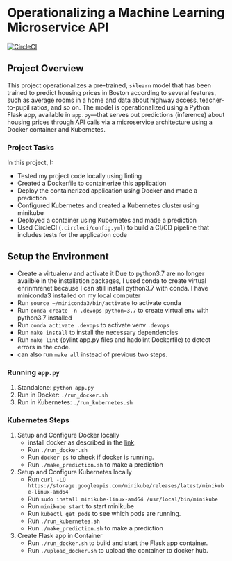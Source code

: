 
# Operationalizing a Machine Learning Microservice API

[![CircleCI](https://dl.circleci.com/status-badge/img/gh/uche-madu/udacity_project4/tree/main.svg?style=svg)](https://dl.circleci.com/status-badge/redirect/gh/uche-madu/udacity_project4/tree/main)

## Project Overview

This project operationalizes a pre-trained, `sklearn` model that has been trained to predict housing prices in Boston according to several features, such as average rooms in a home and data about highway access, teacher-to-pupil ratios, and so on. The model is operationalized using a Python Flask app, available in `app.py`—that serves out predictions (inference) about housing prices through API calls via a microservice architecture using a Docker container and Kubernetes.

### Project Tasks

In this project, I:
* Tested my project code locally using linting
* Created a Dockerfile to containerize this application
* Deploy the containerized application using Docker and made a prediction
* Configured Kubernetes and created a Kubernetes cluster using minikube
* Deployed a container using Kubernetes and made a prediction
* Used CircleCI (`.circleci/config.yml`) to build a CI/CD pipeline that includes tests for the application code

## Setup the Environment

* Create a virtualenv and activate it
Due to python3.7 are no longer availble in the installation packages, I used conda to create virtual enrinmrenet because I can still install python3.7 with conda.  I have miniconda3 installed on my local computer
* Run `source ~/miniconda3/bin/activate` to activate conda 
* Run `conda create -n .devops python=3.7` to create virtual env with python3.7 installed 
* Run `conda activate .devops` to activate venv `.devops`
* Run `make install` to install the necessary dependencies
* Run `make lint`  (pylint app.py files and hadolint Dockerfile) to detect errors in the code.  
* can also run `make all` instead of previous two steps.  

### Running `app.py`

1. Standalone:  `python app.py`
2. Run in Docker:  `./run_docker.sh`   
3. Run in Kubernetes:  `./run_kubernetes.sh`

### Kubernetes Steps

1. Setup and Configure Docker locally
    * install docker as described in the [link](https://docs.docker.com/engine/install/ubuntu/).
    * Run `./run_docker.sh`
    * Run `docker ps` to check if docker is running.
    * Run `./make_prediction.sh` to make a prediction
2. Setup and Configure Kubernetes locally
    * Run `curl -LO https://storage.googleapis.com/minikube/releases/latest/minikube-linux-amd64`
    * Run `sudo install minikube-linux-amd64 /usr/local/bin/minikube`
    * Run `minikube start` to start minikube
    * Run `kubectl get pods` to see which pods are running.
    * Run `./run_kubernetes.sh`
    * Run `./make_prediction.sh` to make a prediction
3. Create Flask app in Container
    * Run `./run_docker.sh` to build and start the Flask app container. 
    * Run `./upload_docker.sh` to upload the container to docker hub.   

